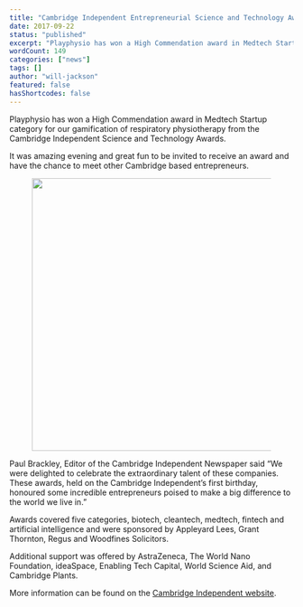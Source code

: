 ```yaml
---
title: "Cambridge Independent Entrepreneurial Science and Technology Awards"
date: 2017-09-22
status: "published"
excerpt: "Playphysio has won a High Commendation award in Medtech Startup category for our gamification of respiratory physiotherapy from the Cambridge Independent Scienc..."
wordCount: 149
categories: ["news"]
tags: []
author: "will-jackson"
featured: false
hasShortcodes: false
---
```

<p>Playphysio has won a High Commendation award in Medtech Startup category for our gamification of respiratory physiotherapy from the Cambridge Independent Science and Technology Awards.</p>

<p>It was amazing evening and great fun to be invited to receive an award and have the chance to meet other Cambridge based entrepreneurs.</p>

<figure ><img loading="lazy" decoding="async" width="750" height="483" src="http://astro-wp.local/wp-content/uploads/2019/01/cambIndAwards.jpg" alt=""  srcset="http://astro-wp.local/wp-content/uploads/2019/01/cambIndAwards.jpg 750w, http://astro-wp.local/wp-content/uploads/2019/01/cambIndAwards-300x193.jpg 300w" sizes="auto, (max-width: 750px) 100vw, 750px" /></figure>

<p>Paul Brackley, Editor of the Cambridge Independent Newspaper said “We were delighted to celebrate the extraordinary talent of these companies. These awards, held on the Cambridge Independent’s first birthday, honoured some incredible entrepreneurs poised to make a big difference to the world we live in.”</p>

<p>Awards covered five categories, biotech, cleantech, medtech, fintech and artificial intelligence and were sponsored by Appleyard Lees, Grant Thornton, Regus and Woodfines Solicitors.</p>

<p>Additional support was offered by AstraZeneca, The World Nano Foundation,  ideaSpace, Enabling Tech Capital, World Science Aid, and Cambridge Plants.</p>

<p>More information can be found on the <a href="https://www.cambridgeindependent.co.uk/business/winners-of-the-cambridge-independent-entrepreneurial-science-and-technology-awards-revealed-9051223/">Cambridge Independent website</a>.</p>